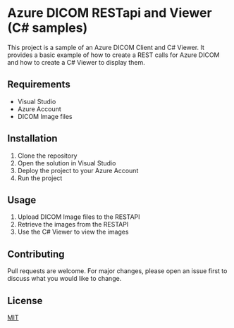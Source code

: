 # Azure DICOM RESTapi and Viewer (C# samples)

This project is a sample of an Azure DICOM Client and C# Viewer. It provides a basic example of how to create a REST calls for Azure DICOM and how to create a C# Viewer to display them.

## Requirements

* Visual Studio
* Azure Account
* DICOM Image files

## Installation

1. Clone the repository
2. Open the solution in Visual Studio
3. Deploy the project to your Azure Account
4. Run the project

## Usage

1. Upload DICOM Image files to the RESTAPI
2. Retrieve the images from the RESTAPI
3. Use the C# Viewer to view the images

## Contributing

Pull requests are welcome. For major changes, please open an issue first to discuss what you would like to change.

## License

[MIT](https://choosealicense.com/licenses/mit/)
